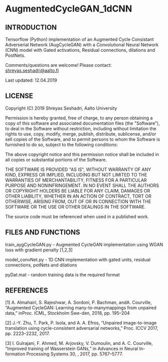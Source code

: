 # AugmentedCycleGAN_1dCNN

INTRODUCTION
------------
Tensorflow (Python) implementation of an Augmented Cycle Consistant Adverserial Network (AugCycleGAN) with a Convolutional Neural Network (CNN) model with Gated activations, Residual connections, dilations and PostNets.

Comments/questions are welcome! Please contact: shreyas.seshadri@aalto.fi

Last updated: 12.04.2019


LICENSE
-------

Copyright (C) 2019 Shreyas Seshadri, Aalto University

Permission is hereby granted, free of charge, to any person obtaining a copy of
this software and associated documentation files (the "Software"), to deal in
the Software without restriction, including without limitation the rights to
use, copy, modify, merge, publish, distribute, sublicense, and/or sell copies of
the Software, and to permit persons to whom the Software is furnished to do so,
subject to the following conditions:

The above copyright notice and this permission notice shall be included in all
copies or substantial portions of the Software.

THE SOFTWARE IS PROVIDED "AS IS", WITHOUT WARRANTY OF ANY KIND, EXPRESS OR
IMPLIED, INCLUDING BUT NOT LIMITED TO THE WARRANTIES OF MERCHANTABILITY, FITNESS
FOR A PARTICULAR PURPOSE AND NONINFRINGEMENT. IN NO EVENT SHALL THE AUTHORS OR
COPYRIGHT HOLDERS BE LIABLE FOR ANY CLAIM, DAMAGES OR OTHER LIABILITY, WHETHER
IN AN ACTION OF CONTRACT, TORT OR OTHERWISE, ARISING FROM, OUT OF OR IN
CONNECTION WITH THE SOFTWARE OR THE USE OR OTHER DEALINGS IN THE SOFTWARE.

The source code must be referenced when used in a published work.

FILES AND FUNCTIONS
-------------------
train_aygCycleGAN.py - Augmented CycleGAN implementation using WGAN loss with gradient penalty [1,2,3]

model_convNet.py - 1D CNN implementation with gated units, residual connections, potNets and dilations

pyDat.mat - random training data is the required format

REFERENCES
---------
[1] A.  Almahairi,   S.  Rajeshwar,   A.  Sordoni,   P.  Bachman,   andA. Courville,  “Augmented CycleGAN: Learning many-to-manymappings from unpaired data,” inProc. ICML, Stockholm Swe-den, 2018, pp. 195–204

[2] J.-Y. Zhu, T. Park, P. Isola, and A. A. Efros, “Unpaired image-to-image translation using cycle-consistent adversarial networks,” Proc. ICCV 2017, pp. 2223–2232, 2017.

[3] I. Gulrajani, F. Ahmed, M. Arjovsky, V. Dumoulin, and A. C. Courville, “Improved training of Wasserstein GANs,” in Advances in Neural In- formation Processing Systems 30, , 2017, pp. 5767–5777.
